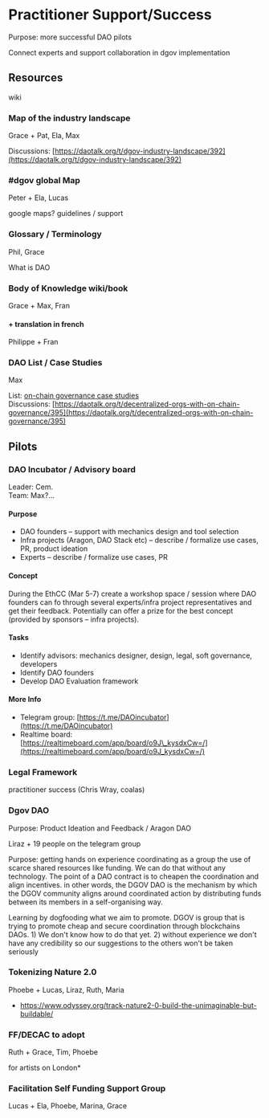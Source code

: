 # Practitioner Support/Success

Purpose: more successful DAO pilots

Connect experts and support collaboration in dgov implementation

## Resources

wiki

### Map of the industry landscape

Grace + Pat, Ela, Max

Discussions: [https://daotalk.org/t/dgov-industry-landscape/392](https://daotalk.org/t/dgov-industry-landscape/392)

### \#dgov global Map

Peter + Ela, Lucas

google maps? guidelines / support

### Glossary / Terminology

Phil, Grace

What is DAO

### Body of Knowledge wiki/book

Grace + Max, Fran

#### + translation in french

Philippe + Fran

### DAO List / Case Studies

Max

List: [on-chain governance case studies](../../research/protocol-governance-case-studies.md)  
Discussions: [https://daotalk.org/t/decentralized-orgs-with-on-chain-governance/395](https://daotalk.org/t/decentralized-orgs-with-on-chain-governance/395)

## Pilots

### DAO Incubator / Advisory board

Leader: Cem.  
Team: Max?...

#### **Purpose**

* DAO founders – support with mechanics design and tool selection
* Infra projects \(Aragon, DAO Stack etc\) – describe / formalize use cases, PR, product ideation
* Experts – describe / formalize use cases, PR

#### Concept

During the EthCC  \(Mar 5-7\) create a workshop space / session where DAO founders can fo through several experts/infra project representatives and get their feedback. Potentially can offer a prize for the best concept \(provided by sponsors – infra projects\).

#### Tasks

* Identify advisors: mechanics designer, design, legal, soft governance, developers
* Identify DAO founders
* Develop DAO Evaluation framework

#### More Info

* Telegram group: [https://t.me/DAOincubator](https://t.me/DAOincubator)
* Realtime board: [https://realtimeboard.com/app/board/o9J\_kysdxCw=/](https://realtimeboard.com/app/board/o9J_kysdxCw=/)

### Legal Framework

practitioner success \(Chris Wray, coalas\)

### Dgov DAO

Purpose: Product Ideation and Feedback / Aragon DAO

Liraz + 19 people on the telegram group

Purpose: getting hands on experience coordinating as a group the use of scarce shared resources like funding. We can do that without any technology. The point of a DAO contract is to cheapen the coordination and align incentives. in other words, the DGOV DAO is the mechanism by which the DGOV community aligns around coordinated action by distributing funds between its members in a self-organising way.

Learning by dogfooding what we aim to promote. DGOV is group that is trying to promote cheap and secure coordination through blockchains DAOs. 1\) We don't know how to do that yet. 2\) without experience we don't have any credibility so our suggestions to the others won't be taken seriously

### Tokenizing Nature 2.0

Phoebe + Lucas, Liraz, Ruth, Maria

* [https://www.odyssey.org/track-nature2-0-build-the-unimaginable-but-buildable/ ](https://www.odyssey.org/track-nature2-0-build-the-unimaginable-but-buildable/%20)

### FF/DECAC to adopt

Ruth + Grace, Tim, Phoebe

for artists on London\*

### Facilitation Self Funding Support Group

Lucas + Ela, Phoebe, Marina, Grace

